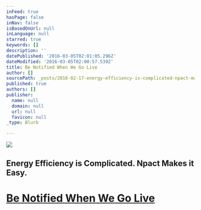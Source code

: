 ```yaml
---
inFeed: true
hasPage: false
inNav: false
isBasedOnUrl: null
inLanguage: null
starred: true
keywords: []
description: ''
datePublished: '2016-03-05T02:01:05.296Z'
dateModified: '2016-03-05T02:00:57.539Z'
title: Be Notified When We Go Live
author: []
sourcePath: _posts/2016-02-17-energy-efficiency-is-complicated-npact-makes-it-easy.md
published: true
authors: []
publisher:
  name: null
  domain: null
  url: null
  favicon: null
_type: Blurb

---
```

![](https://the-grid-user-content.s3-us-west-2.amazonaws.com/849631ed-217f-4b20-b5b9-344ccceee1a5.jpg)

## Energy Efficiency is Complicated. Npact Makes it Easy.

# [Be Notified When We Go Live][0]

[0]: http://eepurl.com/4Cn3z